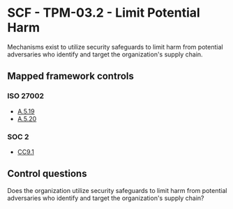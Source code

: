 # SCF - TPM-03.2 - Limit Potential Harm
Mechanisms exist to utilize security safeguards to limit harm from potential adversaries who identify and target the organization's supply chain. 
## Mapped framework controls
### ISO 27002
- [A.5.19](../iso27002/a-5.md#a519)
- [A.5.20](../iso27002/a-5.md#a520)
  
### SOC 2
- [CC9.1](../soc2/cc91.md)
  
## Control questions
Does the organization utilize security safeguards to limit harm from potential adversaries who identify and target the organization's supply chain? 
  